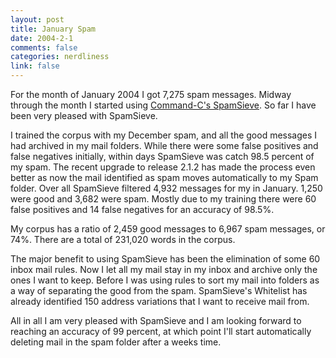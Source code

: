 ```yaml
--- 
layout: post
title: January Spam
date: 2004-2-1
comments: false
categories: nerdliness
link: false
---
```

For the month of January 2004 I got 7,275 spam messages. Midway through the month I started using <a href="http://command-c.com/spamsieve" title="Command-C's SpamSieve">Command-C's SpamSieve</a>. So far I have been very pleased with SpamSieve.

I trained the corpus with my December spam, and all the good messages I had archived in my mail folders. While there were some false positives and false negatives initially, within days SpamSieve was catch 98.5 percent of my spam. The recent upgrade to release 2.1.2 has made the process even better as now the mail identified as spam moves automatically to my Spam folder. Over all SpamSieve filtered 4,932 messages for my in January. 1,250 were good and 3,682 were spam. Mostly due to my training there were 60 false positives and 14 false negatives for an accuracy of 98.5%.

My corpus has a ratio of 2,459 good messages to 6,967 spam messages, or 74%. There are a total of 231,020 words in the corpus.

The major benefit to using SpamSieve has been the elimination of some 60 inbox mail rules. Now I let all my mail stay in my inbox and archive only the ones I want to keep. Before I was using rules to sort my mail into folders as a way of separating the good from the spam. SpamSieve's Whitelist has already identified 150 address variations that I want to receive mail from.

All in all I am very pleased with SpamSieve and I am looking forward to reaching an accuracy of 99 percent, at which point I'll start automatically deleting mail in the spam folder after a weeks time.

